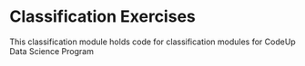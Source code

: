 # Classification Exercises

This classification module holds code for classification modules for CodeUp Data Science Program